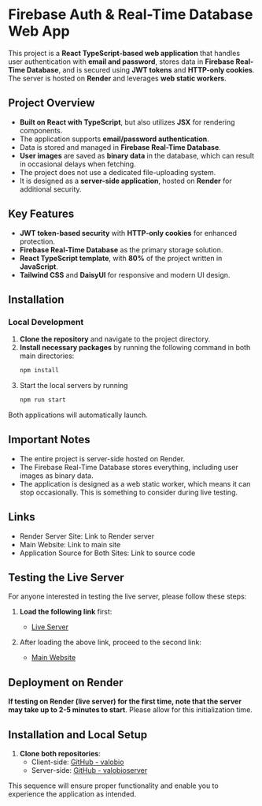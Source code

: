 
# Firebase Auth & Real-Time Database Web App

This project is a **React TypeScript-based web application** that handles user authentication with **email and password**, stores data in **Firebase Real-Time Database**, and is secured using **JWT tokens** and **HTTP-only cookies**. The server is hosted on **Render** and leverages **web static workers**.

## Project Overview

- **Built on React with TypeScript**, but also utilizes **JSX** for rendering components.
- The application supports **email/password authentication**.
- Data is stored and managed in **Firebase Real-Time Database**.
- **User images** are saved as **binary data** in the database, which can result in occasional delays when fetching.
- The project does not use a dedicated file-uploading system.
- It is designed as a **server-side application**, hosted on **Render** for additional security.

## Key Features

- **JWT token-based security** with **HTTP-only cookies** for enhanced protection.
- **Firebase Real-Time Database** as the primary storage solution.
- **React TypeScript template**, with **80%** of the project written in **JavaScript**.
- **Tailwind CSS** and **DaisyUI** for responsive and modern UI design.

## Installation

### Local Development

1. **Clone the repository** and navigate to the project directory.
2. **Install necessary packages** by running the following command in both main directories:
   ```bash
   npm install
   ```
3. Start the local servers by running
   ```bash
   npm run start
   ```

Both applications will automatically launch.


## Important Notes
- The entire project is server-side hosted on Render.
- The Firebase Real-Time Database stores everything, including user images as binary data.
- The application is designed as a web static worker, which means it can stop occasionally. This is something to consider during live testing.

  
## Links
- Render Server Site: Link to Render server
- Main Website: Link to main site
- Application Source for Both Sites: Link to source code

## Testing the Live Server

For anyone interested in testing the live server, please follow these steps:

1. **Load the following link** first:
   - [Live Server](https://valobioserver.onrender.com/)
   
2. After loading the above link, proceed to the second link:
   - [Main Website](https://alsheikhaminulislam.github.io/valobio/)
## Deployment on Render
**If testing on Render (live server) for the first time, note that the server may take up to 2-5 minutes to start**. Please allow for this initialization time.



## Installation and Local Setup

1. **Clone both repositories**:
   - Client-side: [GitHub - valobio](https://github.com/alsheikhaminulislam/valobio/)
   - Server-side: [GitHub - valobioserver](https://github.com/alsheikhaminulislam/valobioserver/)
   

This sequence will ensure proper functionality and enable you to experience the application as intended. 
